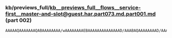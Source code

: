 ### kb/previews_full/kb__previews_full__flows__service-first__master-and-slot@guest.har.part073.md.part001.md (part 002)

```md
AAAAAQAAAAAAAQABAAAAAAAA/wAAAAAAAAEBAAAAAAAAAAAAAAD/AAABAQAAAAAAAAD/AAAA/wAAAAEAAAD/AAAAAQAAAP8AAA
```

```

